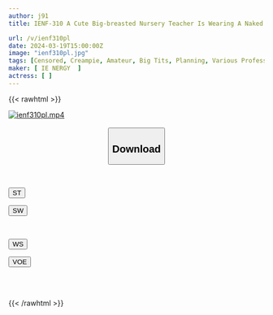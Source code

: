 ```yaml
---
author: j91
title: IENF-310 A Cute Big-breasted Nursery Teacher Is Wearing A Naked Apron And Brushes With A Virgin Boy! Both The Virgin And The Daycare Worker Are Horny As She Breastfeeds Her Breasts And Gives Them A Handjob! Raw Insertion Into The Crotch Overflowing With Motherhood And Pussy Juice!

url: /v/ienf310pl
date: 2024-03-19T15:00:00Z
image: "ienf310pl.jpg"
tags: [Censored, Creampie, Amateur, Big Tits, Planning, Various Professions, Nampa	]
maker: [ IE NERGY  ]
actress: [ ]
---
```



{{< rawhtml >}}

<div class="video" data-videoid="YPB6vvVMB8C68R">
    <a href="javascript:;">
        <img src="/v/ienf310pl/ienf310pl.jpg" width="WIDTH" height="HEIGHT" alt="ienf310pl.mp4" loading="lazy">
    </a>
</div>

<script type="text/javascript" src="https://j91.asia/asset/on-demand-st.js"></script>

<br>
  <link rel="stylesheet" href="https://j91.asia/asset/bs5.css">
  
  <center>
  <button class="btn btn-primary" type="button" data-bs-toggle="collapse" data-bs-target=".multi-collapse" aria-expanded="false" aria-controls="multiCollapseExample1 multiCollapseExample2"><h2>Download</h2></button></center>
</p>
<div class="row">
  <div class="col">
    <div class="collapse multi-collapse" id="multiCollapseExample1">
      <div class="card card-body">
	      	      <br>
<div class="buttons">  
<p><a href="https://streamtape.to/v/YPB6vvVMB8C68R" target="_blank"><button class="btn-hover color-3"><i class="fa fa-download"></i> ST</button></a></p>
<p><a href="https://asnwish.com/tlez06ql7hgv" target="_blank"><button class="btn-hover color-2"><i class="fa fa-download"></i> SW</button></a></p></div>
    </div>
  </div>
</div>
  <div class="col">
    <div class="collapse multi-collapse" id="multiCollapseExample2">
      <div class="card card-body">
	      <br>
<div class="buttons">
<p><a href="https://wolfstream.tv/wwrqx0ubx2ro"><button class="btn-hover color-9"><i class="fa fa-download"></i> WS</button></a></p>
<p><a href="https://voe.sx/qcj8q6tnn5ge"><button class="btn-hover color-8"><i class="fa fa-download"></i> VOE</button></a></p></div>
<br><br>
      </div>
    </div>
  </div>
</div>

{{< /rawhtml >}}